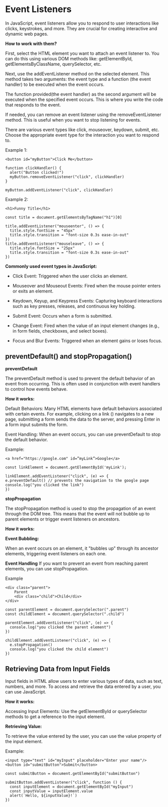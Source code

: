 # Event Listeners

In JavaScript, event listeners allow you to respond to user interactions like clicks, keystrokes, and more. They are crucial for creating interactive and dynamic web pages.

**How to work with them?**

First, select the HTML element you want to attach an event listener to. You can do this using various DOM methods like: getElementById, getElementsByClassName, querySelector, etc.

Next, use the addEventListener method on the selected element. This method takes two arguments: the event type and a function (the event handler) to be executed when the event occurs.

The function provided(the event handler) as the second argument will be executed when the specified event occurs. This is where you write the code that responds to the event.

If needed, you can remove an event listener using the removeEventListener method. This is useful when you want to stop listening for events.

There are various event types like click, mouseover, keydown, submit, etc. Choose the appropriate event type for the interaction you want to respond to.

Example 1:

`<button id="myButton">Click Me</button>`

```
function clickHandler() {
  alert("Button clicked!")
  myButton.removeEventListener("click", clickHandler)
}

myButton.addEventListener("click", clickHandler)
```

Example 2:

`<h1>Funny Title</h1>`

```
const title = document.getElementsByTagName("h1")[0]

title.addEventListener("mouseenter", () => {
  title.style.fontSize = "45px"
  title.style.transition = "font-size 0.3s ease-in-out"
})
title.addEventListener("mouseleave", () => {
  title.style.fontSize = "25px"
  title.style.transition = "font-size 0.3s ease-in-out"
})
```

**Commonly used event types in JavaScript:**

- Click Event:
  Triggered when the user clicks an element.

- Mouseover and Mouseout Events:
  Fired when the mouse pointer enters or exits an element.

- Keydown, Keyup, and Keypress Events:
  Capturing keyboard interactions such as key presses, releases, and continuous key holding.

- Submit Event:
  Occurs when a form is submitted.

- Change Event:
  Fired when the value of an input element changes (e.g., in form fields, checkboxes, and select boxes).

- Focus and Blur Events:
  Triggered when an element gains or loses focus.

## preventDefault() and stopPropagation()

**preventDefault**

The preventDefault method is used to prevent the default behavior of an event from occurring. This is often used in conjunction with event handlers to control how events behave.

**How it works:**

Default Behaviors: Many HTML elements have default behaviors associated with certain events. For example, clicking on a link (<a>) navigates to a new page, submitting a form sends the data to the server, and pressing Enter in a form input submits the form.

Event Handling: When an event occurs, you can use preventDefault to stop the default behavior.

Example:

`<a href="https://google.com" id=”myLink”>Google</a>`

```
const linkElement = document.getElementById('myLink');

linkElement.addEventListener("click", (e) => {
e.preventDefault() // prevents the navigation to the google page
console.log("you clicked the link")
})
```

**stopPropagation**

The stopPropagation method is used to stop the propagation of an event through the DOM tree. This means that the event will not bubble up to parent elements or trigger event listeners on ancestors.

**How it works:**

**Event Bubbling:**

When an event occurs on an element, it "bubbles up" through its ancestor elements, triggering event listeners on each one.

**Event Handling**
If you want to prevent an event from reaching parent elements, you can use stopPropagation.

Example

```
<div class="parent">
    Parent
    <div class="child">Child</div>
</div>
```

```
const parentElement = document.querySelector(".parent")
const childElement = document.querySelector(".child")

parentElement.addEventListener("click", (e) => {
  console.log("you clicked the parent element")
})

childElement.addEventListener("click", (e) => {
  e.stopPropagation()
  console.log("you clicked the child element")
})
```

## Retrieving Data from Input Fields

Input fields in HTML allow users to enter various types of data, such as text, numbers, and more. To access and retrieve the data entered by a user, you can use JavaScript.

**How it works:**

Accessing Input Elements: Use the getElementById or querySelector methods to get a reference to the input element.

**Retrieving Value:**

To retrieve the value entered by the user, you can use the value property of the input element.

Example:

```
<input type="text" id="myInput" placeholder="Enter your name"/>
<button id="submitButton">Submit</button>
```

```
const submitButton = document.getElementById("submitButton")

submitButton.addEventListener("click", function () {
  const inputElement = document.getElementById("myInput")
  const inputValue = inputElement.value
  alert(`Hello, ${inputValue}!`)
})
```
